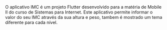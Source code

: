 O aplicativo IMC é um projeto Flutter desenvolvido para a matéria de Mobile II do curso de Sistemas para Internet. Este aplicativo permite informar o valor do seu IMC através da sua altura e peso, tambem é mostrado um tema diferente para cada nível.
